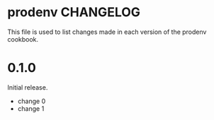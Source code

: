 # prodenv CHANGELOG

This file is used to list changes made in each version of the prodenv cookbook.

# 0.1.0

Initial release.

- change 0
- change 1

